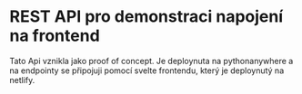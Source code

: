 # REST API pro demonstraci napojení na frontend

Tato Api vznikla jako proof of concept. Je deploynuta na pythonanywhere a na endpointy se připojuji pomocí svelte frontendu, který je deploynutý na netlify.